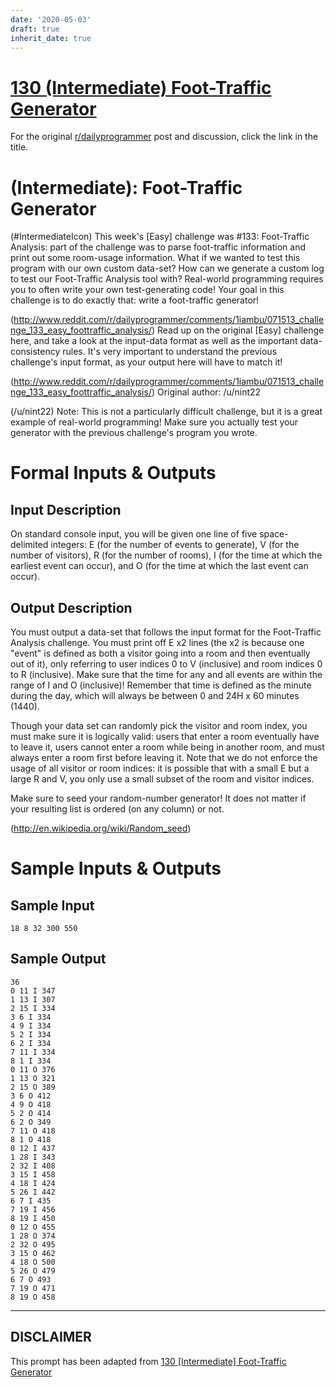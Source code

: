```yaml
---
date: '2020-05-03'
draft: true
inherit_date: true
---
```


# [130 (Intermediate) Foot-Traffic Generator](https://www.reddit.com/r/dailyprogrammer/comments/1ihm0q/071713_challenge_130_intermediate_foottraffic/)

For the original [r/dailyprogrammer](https://www.reddit.com/r/dailyprogrammer/) post and discussion, click the link in the title.

#  (Intermediate): Foot-Traffic Generator
(#IntermediateIcon)
This week's [Easy] challenge was #133: Foot-Traffic Analysis: part of the challenge was to parse foot-traffic information and print out some room-usage information. What if we wanted to test this program with our own custom data-set? How can we generate a custom log to test our Foot-Traffic Analysis tool with? Real-world programming requires you to often write your own test-generating code! Your goal in this challenge is to do exactly that: write a foot-traffic generator!

(http://www.reddit.com/r/dailyprogrammer/comments/1iambu/071513_challenge_133_easy_foottraffic_analysis/)
Read up on the original [Easy] challenge here, and take a look at the input-data format as well as the important data-consistency rules. It's very important to understand the previous challenge's input format, as your output here will have to match it!

(http://www.reddit.com/r/dailyprogrammer/comments/1iambu/071513_challenge_133_easy_foottraffic_analysis/)
Original author: /u/nint22

(/u/nint22)
Note: This is not a particularly difficult challenge, but it is a great example of real-world programming! Make sure you actually test your generator with the previous challenge's program you wrote.

# Formal Inputs & Outputs
## Input Description
On standard console input, you will be given one line of five space-delimited integers: E (for the number of events to generate), V (for the number of visitors), R (for the number of rooms), I (for the time at which the earliest event can occur), and O (for the time at which the last event can occur).

## Output Description
You must output a data-set that follows the input format for the Foot-Traffic Analysis challenge. You must print off E x2 lines (the x2 is because one "event" is defined as both a visitor going into a room and then eventually out of it), only referring to user indices 0 to V (inclusive) and room indices 0 to R (inclusive). Make sure that the time for any and all events are within the range of I and O (inclusive)! Remember that time is defined as the minute during the day, which will always be between 0 and 24H x 60 minutes (1440).

Though your data set can randomly pick the visitor and room index, you must make sure it is logically valid: users that enter a room eventually have to leave it, users cannot enter a room while being in another room, and must always enter a room first before leaving it. Note that we do not enforce the usage of all visitor or room indices: it is possible that with a small E but a large R and V, you only use a small subset of the room and visitor indices.

Make sure to seed your random-number generator! It does not matter if your resulting list is ordered (on any column) or not.

(http://en.wikipedia.org/wiki/Random_seed)
# Sample Inputs & Outputs
## Sample Input

```
18 8 32 300 550
```
## Sample Output

```
36
0 11 I 347
1 13 I 307
2 15 I 334
3 6 I 334
4 9 I 334
5 2 I 334
6 2 I 334
7 11 I 334
8 1 I 334
0 11 O 376
1 13 O 321
2 15 O 389
3 6 O 412
4 9 O 418
5 2 O 414
6 2 O 349
7 11 O 418
8 1 O 418
0 12 I 437
1 28 I 343
2 32 I 408
3 15 I 458
4 18 I 424
5 26 I 442
6 7 I 435
7 19 I 456
8 19 I 450
0 12 O 455
1 28 O 374
2 32 O 495
3 15 O 462
4 18 O 500
5 26 O 479
6 7 O 493
7 19 O 471
8 19 O 458
```

----
## **DISCLAIMER**
This prompt has been adapted from [130 [Intermediate] Foot-Traffic Generator](https://www.reddit.com/r/dailyprogrammer/comments/1ihm0q/071713_challenge_130_intermediate_foottraffic/
)
